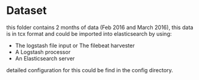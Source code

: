 # Dataset

this folder contains 2 months of data (Feb 2016 and March 2016), this
data is in tcx format and could be imported into elasticsearch by using:

* The logstash file input or The filebeat harvester
* A Logstash processor
* An Elasticsearch server

detailed configuration for this could be find in the config directory.
